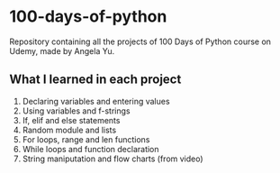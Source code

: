 # 100-days-of-python
Repository containing all the projects of 100 Days of Python course on Udemy, made by Angela Yu.

## What I learned in each project

1. Declaring variables and entering values
2. Using variables and f-strings
3. If, elif and else statements
4. Random module and lists
5. For loops, range and len functions
6. While loops and function declaration
7. String maniputation and flow charts (from video)
